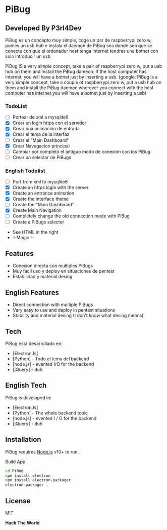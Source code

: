 # PiBug
## Developed By P3rl4Dev


PiBug es un concepto muy simple, coge un par de raspberrypi zero w, ponles un usb hub e instala el daemon de PiBug
sea donde sea que se conecte con que el ordenador host tenga internet tendras una botnet con solo introducir un usb

PiBug IS a very simple concept, take a pair of raspberrypi zero w, put a usb hub on them and install the PiBug dameon.
If the host computer has internet, you will have a botnet just by inserting a usb.
(google: PiBug is a very simple concept, take a couple of raspberrypi zero w, put a usb hub on them and install the PiBug daemon
wherever you connect with the host computer has internet you will have a botnet just by inserting a usb)

### TodoList

- [ ] Portear de xml a mysqlite6
- [x] Crear un login https con el servidor
- [x] Crear una animación de entrada
- [x] Crear el tema de la interfaz
- [ ] Crear el "Main Dashboard"
- [X] Crear Navegacion principal
- [ ] Cambiar por completo el antiguo modo de conexión con los PiBug
- [ ] Crear un selector de PiBugs 

### English Todolist

- [ ] Port from xml to mysqlite6
- [x] Create an https login with the server
- [x] Create an entrance animation
- [x] Create the interface theme
- [ ] Create the "Main Dashboard"
- [X] Create Main Navigation
- [ ] Completely change the old connection mode with PiBug
- [ ] Create a PiBugs selector

- See HTML in the right
- ✨Magic ✨

## Features

- Conexion directa con multiples PiBugs
- Muy fácil uso y deploy en situaciones de pentest
- Estabilidad y material desing

## English Features

- Direct connection with multiple PiBugs
- Very easy to use and deploy in pentest situations
- Stability and material desing
(I don't know what desing means)


## Tech

PiBug está desarrollado en:

- [ElectronJs]
- [Python] - Todo el tema del backend
- [node.js] - evented I/O for the backend
- [jQuery] - duh

## English Tech

PiBug is developed in:

- [ElectronJs]
- [Python] - The whole backend topic
- [node.js] - evented I / O for the backend
- [jQuery] - duh

## Installation 

PiBug requires [Node.js](https://nodejs.org/) v10+ to run.

Build App.

```sh
cd PiBug
npm install electron
npm install electron-packager
electron-packager .
```


## License

MIT

**Hack The World**

